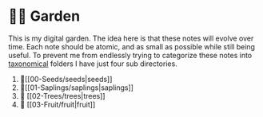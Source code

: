 # 👨‍🌾 Garden
This is my digital garden. The idea here is that these notes will evolve over time. Each note should be atomic, and as small as possible while still being useful. To prevent me from endlessly trying to categorize these notes into [taxonomical](https://www.wordnik.com/words/taxonomical) folders I have just four sub directories.

1.  🌱[[00-Seeds/seeds|seeds]]
2. 🌲[[01-Saplings/saplings|saplings]]
3. 🌴 [[02-Trees/trees|trees]]
4. 🍍 [[03-Fruit/fruit|fruit]]
